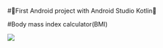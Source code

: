 
#📱First Android project with Android Studio Kotlin📱

#Body mass index calculator(BMI)

<div>
  <img src="![Screenshot 2024-06-06 110438](https://github.com/da-nn-yy/my_first_Android_project_bmiCalculator/assets/127424822/505f8fcd-521e-4c1e-bec6-5529adc1431f)"/>
</div>
